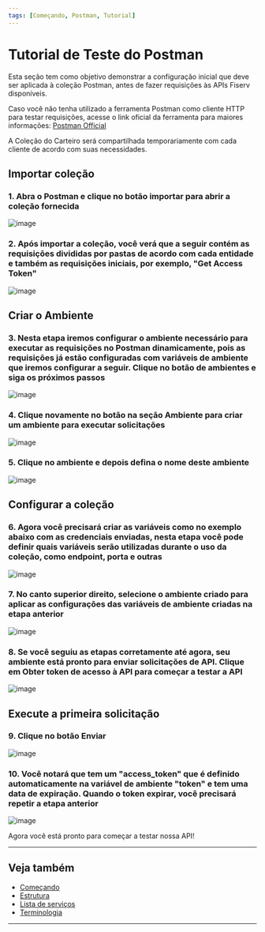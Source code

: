 ```yaml
---
tags: [Começando, Postman, Tutorial]
---
```


# Tutorial de Teste do Postman

Esta seção tem como objetivo demonstrar a configuração inicial que deve ser aplicada à coleção Postman, antes de fazer requisições às APIs Fiserv disponíveis.

Caso você não tenha utilizado a ferramenta Postman como cliente HTTP para testar requisições, acesse o link oficial da ferramenta para maiores informações: 
 [Postman Official](https://www.postman.com/)

A Coleção do Carteiro será compartilhada temporariamente com cada cliente de acordo com suas necessidades.

## Importar coleção

### 1. Abra o Postman e clique no botão importar para abrir a coleção fornecida

![image](https://user-images.githubusercontent.com/111396588/223823808-2d79de52-0b42-4500-b6ee-31bf49c818ad.png)

### 2. Após importar a coleção, você verá que a seguir contém as requisições divididas por pastas de acordo com cada entidade e também as requisições iniciais, por exemplo, "Get Access Token"

![image](https://user-images.githubusercontent.com/111396588/223823863-c76ef596-2ab8-473a-b801-9cd0980edea7.png)

## Criar o Ambiente

### 3. Nesta etapa iremos configurar o ambiente necessário para executar as requisições no Postman dinamicamente, pois as requisições já estão configuradas com variáveis de ambiente que iremos configurar a seguir. Clique no botão de ambientes e siga os próximos passos

![image](https://user-images.githubusercontent.com/111396588/223825081-8f5e489e-04b0-4450-9e2e-a2a0adffa375.png)

### 4. Clique novamente no botão na seção Ambiente para criar um ambiente para executar solicitações

![image](https://user-images.githubusercontent.com/111396588/223825110-985fce44-fbfd-4713-83f9-ddd85954b08a.png)

### 5. Clique no ambiente e depois defina o nome deste ambiente

![image](https://user-images.githubusercontent.com/111396588/223825130-b65824be-7525-4df5-80e5-bc9934e4dcd6.png)

## Configurar a coleção

### 6. Agora você precisará criar as variáveis como no exemplo abaixo com as credenciais enviadas, nesta etapa você pode definir quais variáveis serão utilizadas durante o uso da coleção, como endpoint, porta e outras

![image](https://user-images.githubusercontent.com/111396588/223825150-eae49a0b-c45c-46d5-a365-982e08e69922.png)

### 7.  No canto superior direito, selecione o ambiente criado para aplicar as configurações das variáveis de ambiente criadas na etapa anterior

![image](https://user-images.githubusercontent.com/111396588/223825174-82bca4fb-bcd5-4b6e-b2ba-f93651088a00.png)

### 8. Se você seguiu as etapas corretamente até agora, seu ambiente está pronto para enviar solicitações de API. Clique em Obter token de acesso à API para começar a testar a API

![image](https://user-images.githubusercontent.com/111396588/223825212-38ced20b-4446-4b54-b3d5-2b1b1f291ec4.png)

## Execute a primeira solicitação

### 9. Clique no botão Enviar

![image](https://user-images.githubusercontent.com/111396588/223825243-f72d7a6c-89bf-4281-b055-6ff96b718ba6.png)

### 10. Você notará que tem um "access_token" que é definido automaticamente na variável de ambiente "token" e tem uma data de expiração. Quando o token expirar, você precisará repetir a etapa anterior

![image](https://user-images.githubusercontent.com/111396588/223825263-3f1a2342-9731-417d-9de5-a7ba28628b1d.png)

Agora você está pronto para começar a testar nossa API!

---

## Veja também

- [Começando](?path=docs/português/começando.md)
- [Estrutura](?path=docs/português/começando/estrutura.md)
- [Lista de serviços](?path=docs/português/começando/lista-serviços.md)
- [Terminologia](?path=docs/português/começando/terminologia.md)

---
